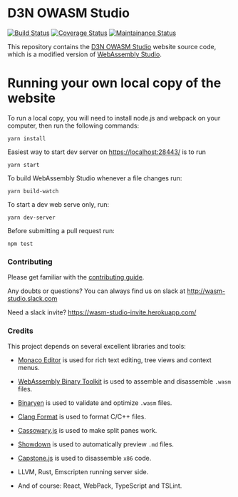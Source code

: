 D3N OWASM Studio
====
[![Build Status](https://travis-ci.org/wasdk/WebAssemblyStudio.svg?branch=master)](https://travis-ci.org/wasdk/WebAssemblyStudio) [![Coverage Status](https://coveralls.io/repos/github/wasdk/WebAssemblyStudio/badge.svg)](https://coveralls.io/github/wasdk/WebAssemblyStudio) [![Maintainance Status](https://img.shields.io/badge/maintained-seldom-yellowgreen.svg)](https://github.com/wasdk/WebAssemblyStudio/issues/381)

This repository contains the [D3N OWASM Studio](https://owasm.bandprotocol.com) website source code, which is a modified version of [WebAssembly Studio](https://webassembly.studio).

Running your own local copy of the website
===

To run a local copy, you will need to install node.js and webpack on your computer, then run the following commands:

```
yarn install
```

Easiest way to start dev server on [https://localhost:28443/](https://localhost:28443/) is to run

```
yarn start
```

To build WebAssembly Studio whenever a file changes run:

```
yarn build-watch
```

To start a dev web serve only, run:

```
yarn dev-server
```

Before submitting a pull request run:

```
npm test
```

### Contributing

Please get familiar with the [contributing guide](https://github.com/wasdk/WebAssemblyStudio/wiki/Contributing).

Any doubts or questions? You can always find us on slack at http://wasm-studio.slack.com

Need a slack invite? https://wasm-studio-invite.herokuapp.com/

### Credits

This project depends on several excellent libraries and tools:

* [Monaco Editor](https://github.com/Microsoft/monaco-editor) is used for rich text editing, tree views and context menus.

* [WebAssembly Binary Toolkit](https://github.com/WebAssembly/wabt) is used to assemble and disassemble `.wasm` files.

* [Binaryen](https://github.com/WebAssembly/binaryen/) is used to validate and optimize `.wasm` files.

* [Clang Format](https://github.com/tbfleming/cib) is used to format C/C++ files.

* [Cassowary.js](https://github.com/slightlyoff/cassowary.js/) is used to make split panes work.

* [Showdown](https://github.com/showdownjs/showdown) is used to automatically preview `.md` files.

* [Capstone.js](https://alexaltea.github.io/capstone.js/) is used to disassemble `x86` code.

* LLVM, Rust, Emscripten running server side.

* And of course: React, WebPack, TypeScript and TSLint.
